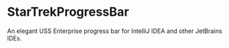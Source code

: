 # StarTrekProgressBar

An elegant USS Enterprise progress bar for IntelliJ IDEA and other JetBrains IDEs.
